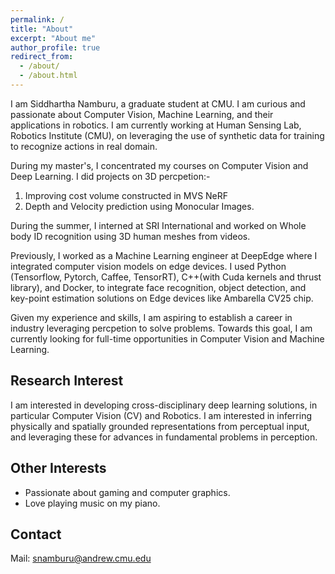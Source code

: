 ```yaml
---
permalink: /
title: "About"
excerpt: "About me"
author_profile: true
redirect_from: 
  - /about/
  - /about.html
---
```


I am Siddhartha Namburu, a graduate student at CMU. I am curious and passionate about Computer Vision, Machine Learning, and their applications in robotics. I am currently working at Human Sensing Lab, Robotics Institute (CMU), on leveraging the use of synthetic data for training to recognize actions in real domain. 

During my master's, I concentrated my courses on Computer Vision and Deep Learning. I did projects on 3D percpetion:- 
1) Improving cost volume constructed in MVS NeRF
2) Depth and Velocity prediction using Monocular Images. 

During the summer, I interned at SRI International and worked on Whole body ID recognition using 3D human meshes from videos.

Previously, I worked as a Machine Learning engineer at DeepEdge where I integrated computer vision models on edge devices. I used Python (Tensorflow, Pytorch, Caffee, TensorRT), C++(with Cuda kernels and thrust library), and Docker, to integrate face recognition, object detection, and key-point estimation solutions on Edge devices like Ambarella CV25 chip. 

Given my experience and skills, I am aspiring to establish a career in industry leveraging percpetion to solve problems. Towards this goal, I am currently looking for full-time opportunities in Computer Vision and Machine Learning.


Research Interest
------
I am interested in developing cross-disciplinary deep learning solutions, in particular Computer Vision (CV) and Robotics. I am interested in inferring physically and spatially grounded representations from perceptual input, and leveraging these for advances in fundamental problems in perception. 

Other Interests
-----
* Passionate about gaming and computer graphics.
* Love playing music on my piano.

Contact
-----
Mail: snamburu@andrew.cmu.edu
